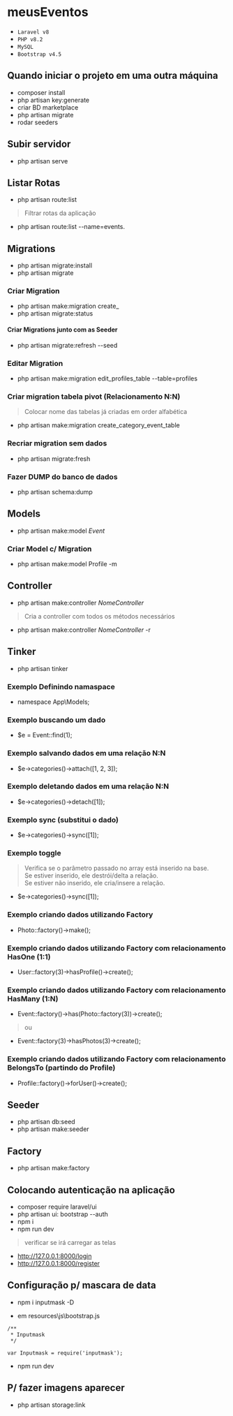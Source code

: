 # meusEventos

- `Laravel v8`
- `PHP v8.2`
- `MySQL`
- `Bootstrap v4.5`

## Quando iniciar o projeto em uma outra máquina
- composer install
- php artisan key:generate
- criar BD marketplace
- php artisan migrate
- rodar seeders

## Subir servidor
- php artisan serve

## Listar Rotas
- php artisan route:list

> Filtrar rotas da aplicação
- php artisan route:list --name=events.

## Migrations

- php artisan migrate:install
- php artisan migrate

### Criar Migration
- php artisan make:migration create_
- php artisan migrate:status

#### Criar Migrations junto com as Seeder
- php artisan migrate:refresh --seed

### Editar Migration
- php artisan make:migration edit_profiles_table --table=profiles

### Criar migration tabela pivot (Relacionamento N:N)
> Colocar nome das tabelas já criadas em order alfabética
- php artisan make:migration create_category_event_table

### Recriar migration sem dados
- php artisan migrate:fresh

### Fazer DUMP do banco de dados
- php artisan schema:dump

## Models
- php artisan make:model *Event* 

### Criar Model c/ Migration
- php artisan make:model Profile -m

## Controller
- php artisan make:controller *NomeController*

>Cria  a controller com todos os métodos necessários 
- php artisan make:controller *NomeController* -r

## Tinker
- php artisan tinker

### Exemplo Definindo namaspace
- namespace App\Models;

### Exemplo buscando um dado
- $e = Event::find(1);

### Exemplo salvando dados em uma relação N:N
- $e->categories()->attach([1, 2, 3]);

### Exemplo deletando dados em uma relação N:N
- $e->categories()->detach([1]);

### Exemplo sync (substitui o dado)
- $e->categories()->sync([1]);

### Exemplo toggle
> Verifica se o parâmetro passado no array está inserido na base.  
> Se estiver inserido, ele destrói/delta a relação.  
> Se estiver não inserido, ele cria/insere a relação.  
- $e->categories()->sync([1]);  

### Exemplo criando dados utilizando Factory
- Photo::factory()->make();  

### Exemplo criando dados utilizando Factory com relacionamento HasOne (1:1)
- User::factory(3)->hasProfile()->create();

### Exemplo criando dados utilizando Factory com relacionamento HasMany (1:N)
- Event::factory()->has(Photo::factory(3))->create();
> ou  
- Event::factory(3)->hasPhotos(3)->create();

### Exemplo criando dados utilizando Factory com relacionamento BelongsTo (partindo do Profile)
- Profile::factory()->forUser()->create();

## Seeder
- php artisan db:seed
- php artisan make:seeder

## Factory
- php artisan make:factory 

## Colocando autenticação na aplicação
- composer require laravel/ui
- php artisan ui: bootstrap --auth
- npm i 
- npm run dev

> verificar se irá carregar as telas
- http://127.0.0.1:8000/login
- http://127.0.0.1:8000/register

## Configuração p/ mascara de data
- npm i inputmask -D

- em resources\js\bootstrap.js

```
/**
 * Inputmask
 */

var Inputmask = require('inputmask');

```
- npm run dev

## P/ fazer imagens aparecer
- php artisan storage:link
